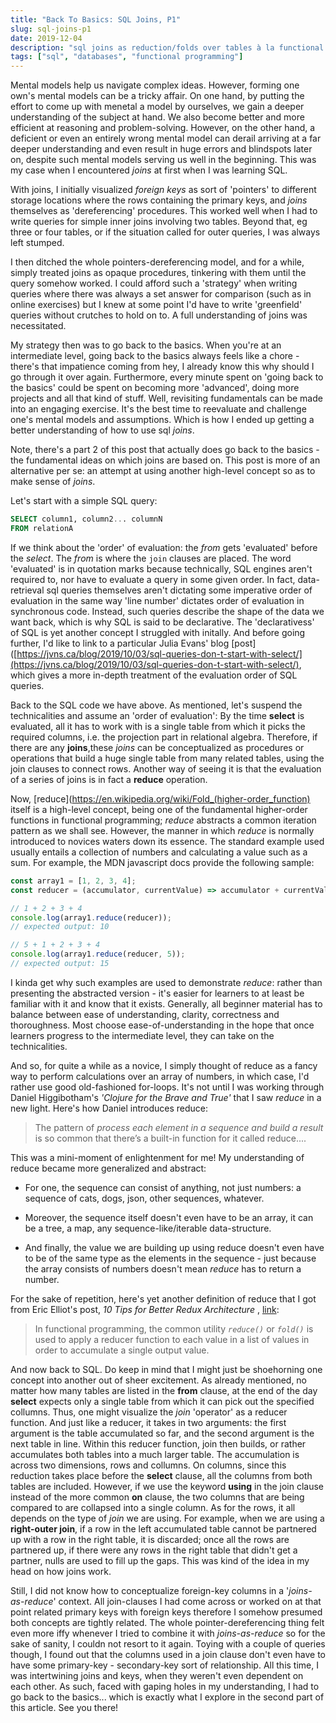 ```yaml
---
title: "Back To Basics: SQL Joins, P1"
slug: sql-joins-p1
date: 2019-12-04
description: "sql joins as reduction/folds over tables à la functional programming"
tags: ["sql", "databases", "functional programming"]
---
```


Mental models help us navigate complex ideas. However, forming one own's mental models can be a tricky affair. On one hand, by putting the effort to come up with menetal a model by ourselves, we gain a deeper understanding of the subject at hand. We also become better and more efficient at reasoning and problem-solving. However, on the other hand, a deficient or even an entirely wrong mental model can derail arriving at a far deeper understanding and even result in huge errors and blindspots later on, despite such mental models serving us well in the beginning. This was my case when I encountered _joins_ at first when I was learning SQL.



With joins, I initially visualized _foreign keys_ as sort of 'pointers' to different storage locations where the rows containing the primary keys, and _joins_ themselves as 'dereferencing' procedures. This worked well when I had to write queries for simple inner joins involving two tables. Beyond that, eg three or four tables, or if the situation called for outer queries, I was always left stumped.



I then ditched the whole pointers-dereferencing model, and for a while, simply treated joins as opaque procedures, tinkering with them until the query somehow worked. I could afford such a 'strategy' when writing queries where there was always a set answer for comparison (such as in online exercises) but I knew at some point I'd have to write 'greenfield' queries without crutches to hold on to. A full understanding of joins was necessitated.



My strategy then was to go back to the basics. When you're at an intermediate level, going back to the basics always feels like a chore - there's that impatience coming from hey, I already know this why should I go through it over again. Furthermore, every minute spent on 'going back to the basics' could be spent on becoming more 'advanced', doing more projects and all that kind of stuff. Well, revisiting fundamentals can be made into an engaging exercise. It's the best time to reevaluate and challenge one's mental models and assumptions. Which is how I ended up getting a better understanding of how to use sql _joins_.



Note, there's a part 2 of this post that actually does go back to the basics -the fundamental ideas on which joins are based on. This post is more of an alternative per se: an attempt at using another high-level concept so as to make sense of _joins_.



Let's start with a simple SQL query:

```sql
SELECT column1, column2... columnN
FROM relationA
```



If we think about the 'order' of evaluation: the _from_ gets 'evaluated' before the _select_. The _from_ is where the `join` clauses are placed. The word 'evaluated' is in quotation marks because technically, SQL engines aren't required to, nor have to evaluate a query in some given order. In fact, data-retrieval sql queries themselves aren't dictating some imperative order of evaluation in the same way 'line number' dictates order of evaluation in synchronous code. Instead, such queries describe the shape of the data we want back, which is why SQL is said to be declarative. The 'declarativess' of SQL is yet another concept I struggled with initally. And before going further, I'd like to link to a particular Julia Evans' blog [post]([https://jvns.ca/blog/2019/10/03/sql-queries-don-t-start-with-select/](https://jvns.ca/blog/2019/10/03/sql-queries-don-t-start-with-select/), which gives a more in-depth treatment of the evaluation order of SQL queries.



Back to the SQL code we have above. As mentioned, let's suspend the technicalities and assume an 'order of evaluation': By the time **select** is evaluated, all it has to work with is a single table from which it picks the required columns, i.e. the projection part in relational algebra. Therefore, if there are any **joins**,these _joins_ can be conceptualized as procedures or operations that build a huge single table from many related tables, using the join clauses to connect rows. Another way of seeing it is that the evaluation of a series of joins is in fact a **reduce** operation.



Now, [reduce](https://en.wikipedia.org/wiki/Fold_(higher-order_function) itself is a high-level concept, being one of the fundamental higher-order functions in functional programming; _reduce_ abstracts a common iteration pattern as we shall see. However, the manner in which _reduce_ is normally introduced to novices waters down its essence. The standard example used usually entails a collection of numbers and calculating a value such as a sum. For example, the MDN javascript docs provide the following sample:

```javascript
const array1 = [1, 2, 3, 4];
const reducer = (accumulator, currentValue) => accumulator + currentValue;

// 1 + 2 + 3 + 4
console.log(array1.reduce(reducer));
// expected output: 10

// 5 + 1 + 2 + 3 + 4
console.log(array1.reduce(reducer, 5));
// expected output: 15
```



I kinda get why such examples are used to demonstrate _reduce_: rather than presenting the abstracted version - it's easier for learners to at least be familiar with it and know that it exists. Generally, all beginner material has to balance between ease of understanding, clarity, correctness and thoroughness. Most choose ease-of-understanding in the hope that once learners progress to the intermediate level, they can take on the technicalities.



And so, for quite a while as a novice, I simply thought of reduce as a fancy way to perform calculations over an array of numbers, in which case, I'd rather use good old-fashioned for-loops. It's not until I was working through Daniel Higgibotham's _'Clojure for the Brave and True'_ that I saw _reduce_ in a new light. Here's how Daniel introduces reduce:

> The pattern of _process each element in a sequence and build a result_ is so common that there’s a built-in function for it called reduce....



This was a mini-moment of enlightenment for me! My understanding of reduce became more generalized and abstract:

- For one, the sequence can consist of anything, not just numbers: a sequence of cats, dogs, json, other sequences, whatever.

- Moreover, the sequence itself doesn't even have to be an array, it can be a tree, a map, any sequence-like/iterable data-structure.

- And finally, the value we are building up using reduce doesn't even have to be of the same type as the elements in the sequence - just because the array consists of numbers doesn't mean _reduce_ has to return a number.



For the sake of repetition, here's yet another definition of reduce that I got from Eric Elliot's post, _10 Tips for Better Redux Architecture_ , [link](https://medium.com/javascript-scene/10-tips-for-better-redux-architecture-69250425af44):

> In functional programming, the common utility _`reduce()`_ or _`fold()`_ is used to apply a reducer function to each value in a list of values in order to accumulate a single output value.



And now back to SQL. Do keep in mind that I might just be shoehorning one concept into another out of sheer excitement. As already mentioned, no matter how many tables are listed in the **from** clause, at the end of the day **select** expects only a single table from which it can pick out the specified collumns. Thus, one might visualize the _join_ 'operator' as a reducer function. And just like a reducer, it takes in two arguments: the first argument is the table accumulated so far, and the second argument is the next table in line. Within this reducer function, join then builds, or rather accumulates both tables into a much larger table. The accumulation is across two dimensions, rows and collumns. On columns, since this reduction takes place before the **select** clause, all the columns from both tables are included. However, if we use the keyword **using** in the join clause instead of the more common **on** clause, the two columns that are being compared to are collapsed into a single column. As for the rows, it all depends on the type of _join_ we are using. For example, when we are using a **right-outer join**, if a row in the left accumulated table cannot be partnered up with a row in the right table, it is discarded; once all the rows are partnered up, if there were any rows in the right table that didn't get a partner, nulls are used to fill up the gaps. This was kind of the idea in my head on how joins work.



Still, I did not know how to conceptualize foreign-key columns in a '_joins-as-reduce_' context. All join-clauses I had come across or worked on at that point related primary keys with foreign keys therefore I somehow presumed both concepts are tightly related. The whole pointer-dereferencing thing felt even more iffy whenever I tried to combine it with _joins-as-reduce_ so for the sake of sanity, I couldn not resort to it again. Toying with a couple of queries though, I found out that the columns used in a join clause don't even have to have some primary-key - secondary-key sort of relationship. All this time, I was intertwining joins and keys, when they weren't even dependent on each other. As such, faced with gaping holes in my understanding, I had to go back to the basics... which is exactly what I explore in the second part of this article. See you there!
